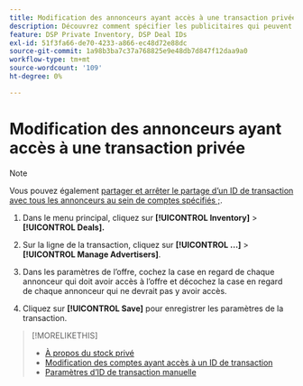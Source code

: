 ```yaml
---
title: Modification des annonceurs ayant accès à une transaction privée
description: Découvrez comment spécifier les publicitaires qui peuvent accéder à une transaction privée.
feature: DSP Private Inventory, DSP Deal IDs
exl-id: 51f3fa66-de70-4233-a866-ec48d72e88dc
source-git-commit: 1a98b3ba7c37a768825e9e48db7d847f12daa9a0
workflow-type: tm+mt
source-wordcount: '109'
ht-degree: 0%

---
```


# Modification des annonceurs ayant accès à une transaction privée

>[!NOTE]
>
>Vous pouvez également [partager et arrêter le partage d’un ID de transaction avec tous les annonceurs au sein de comptes spécifiés ;](deal-id-share.md).

1. Dans le menu principal, cliquez sur **[!UICONTROL Inventory]** > **[!UICONTROL Deals].**

1. Sur la ligne de la transaction, cliquez sur  **[!UICONTROL ...]** > **[!UICONTROL Manage Advertisers]**.

1. Dans les paramètres de l’offre, cochez la case en regard de chaque annonceur qui doit avoir accès à l’offre et décochez la case en regard de chaque annonceur qui ne devrait pas y avoir accès.

1. Cliquez sur **[!UICONTROL Save]** pour enregistrer les paramètres de la transaction.

>[!MORELIKETHIS]
>* [À propos du stock privé](private-inventory-about.md)
>* [Modification des comptes ayant accès à un ID de transaction](/help/dsp/inventory/deal-id-share.md)
>* [Paramètres d’ID de transaction manuelle](deal-id-settings.md)

